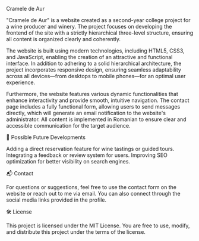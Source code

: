 Cramele de Aur

"Cramele de Aur" is a website created as a second-year college project for a wine producer and winery. The project focuses on developing the frontend of the site with a strictly hierarchical three-level structure, ensuring all content is organized clearly and coherently.


The website is built using modern technologies, including HTML5, CSS3, and JavaScript, enabling the creation of an attractive and functional interface. In addition to adhering to a solid hierarchical architecture, the project incorporates responsive design, ensuring seamless adaptability across all devices—from desktops to mobile phones—for an optimal user experience.


Furthermore, the website features various dynamic functionalities that enhance interactivity and provide smooth, intuitive navigation. The contact page includes a fully functional form, allowing users to send messages directly, which will generate an email notification to the website's administrator. All content is implemented in Romanian to ensure clear and accessible communication for the target audience.


📖 Possible Future Developments

Adding a direct reservation feature for wine tastings or guided tours.
Integrating a feedback or review system for users.
Improving SEO optimization for better visibility on search engines.


📬 Contact

For questions or suggestions, feel free to use the contact form on the website or reach out to me via email. You can also connect through the social media links provided in the profile.


🛠️ License

This project is licensed under the MIT License. You are free to use, modify, and distribute this project under the terms of the license.








